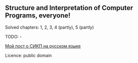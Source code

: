 ## Structure and Interpretation of Computer Programs, everyone!

Solved chapters: 1, 2, 3, 4 (partly), 5 (partly)

TODO: -

[Мой пост о СИКП на русском языке](https://medium.com/@posthedgehog/sicp-aka-sink-or-swim-28d5890ef222)

Licence: public domain
